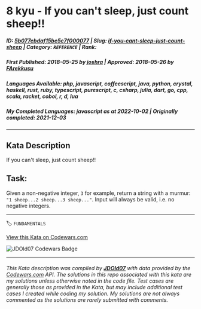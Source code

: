 # 8 kyu - If you can't sleep, just count sheep!!

##### **ID**: [5b077ebdaf15be5c7f000077](https://www.codewars.com/kata/5b077ebdaf15be5c7f000077) | **Slug**: [if-you-cant-sleep-just-count-sheep](https://www.codewars.com/kata/5b077ebdaf15be5c7f000077) | **Category**: `REFERENCE` | **Rank**: <span style="color:white">8 kyu</span>

##### **First Published**: 2018-05-25 ***by*** [joshra](https://www.codewars.com/users/joshra) | **Approved**: 2018-05-26 ***by*** [FArekkusu](https://www.codewars.com/users/FArekkusu)

##### **Languages Available**: php, javascript, coffeescript, java, python, crystal, haskell, rust, ruby, typescript, purescript, c, csharp, julia, dart, go, cpp, scala, racket, cobol, r, d, lua

##### **My Completed Languages**: javascript ***as at*** 2022-10-02 | **Originally completed**: 2021-12-03

---

## Kata Description


If you can't sleep, just count sheep!!



## Task:

Given a non-negative integer, `3` for example, return a string with a murmur: `"1 sheep...2 sheep...3 sheep..."`.  Input will always be valid, i.e. no negative integers.



---


🏷 `FUNDAMENTALS`


[View this Kata on Codewars.com](https://www.codewars.com/kata/5b077ebdaf15be5c7f000077)

![](https://www.codewars.com/users/jdold07/badges/large "JDOld07 Codewars Badge")

---

###### *This Kata description was compiled by [**JDOld07**](https://tpstech.dev) with data provided by the [Codewars.com](https://www.codewars.com) API.  The solutions in this repo associated with this kata are my solutions unless otherwise noted in the code file.  Test cases are generally those as provided in the Kata, but may include additional test cases I created while coding my solution.  My solutions are not always commented as the solutions are rarely submitted with comments.*

